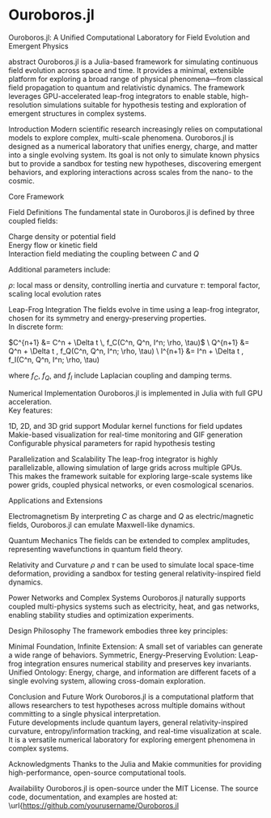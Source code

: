 # Ouroboros.jl

Ouroboros.jl: A Unified Computational Laboratory for Field Evolution and Emergent Physics

abstract
Ouroboros.jl is a Julia-based framework for simulating continuous field evolution across space and time. 
It provides a minimal, extensible platform for exploring a broad range of physical phenomena—from classical field propagation to quantum and relativistic dynamics. 
The framework leverages GPU-accelerated leap-frog integrators to enable stable, high-resolution simulations suitable for hypothesis testing and exploration of emergent structures in complex systems.

Introduction
Modern scientific research increasingly relies on computational models to explore complex, multi-scale phenomena. 
Ouroboros.jl is designed as a numerical laboratory that unifies energy, charge, and matter into a single evolving system. 
Its goal is not only to simulate known physics but to provide a sandbox for testing new hypotheses, discovering emergent behaviors, and exploring interactions across scales from the nano- to the cosmic.

Core Framework

Field Definitions
The fundamental state in Ouroboros.jl is defined by three coupled fields:

  Charge density or potential field  
  Energy flow or kinetic field  
  Interaction field mediating the coupling between $C$ and $Q$

Additional parameters include:

  $\rho$: local mass or density, controlling inertia and curvature
  $\tau$: temporal factor, scaling local evolution rates

Leap-Frog Integration
The fields evolve in time using a leap-frog integrator, chosen for its symmetry and energy-preserving properties.  
In discrete form:

$C^{n+1} &= C^n + \Delta t \, f_C(C^n, Q^n, I^n; \rho, \tau)$ \\
Q^{n+1} &= Q^n + \Delta t \, f_Q(C^n, Q^n, I^n; \rho, \tau) \\
I^{n+1} &= I^n + \Delta t \, f_I(C^n, Q^n, I^n; \rho, \tau)

where $f_C$, $f_Q$, and $f_I$ include Laplacian coupling and damping terms.

Numerical Implementation
Ouroboros.jl is implemented in Julia with full GPU acceleration.  
Key features:

  1D, 2D, and 3D grid support
  Modular kernel functions for field updates
  Makie-based visualization for real-time monitoring and GIF generation
  Configurable physical parameters for rapid hypothesis testing

Parallelization and Scalability
The leap-frog integrator is highly parallelizable, allowing simulation of large grids across multiple GPUs.  
This makes the framework suitable for exploring large-scale systems like power grids, coupled physical networks, or even cosmological scenarios.

Applications and Extensions

Electromagnetism
By interpreting $C$ as charge and $Q$ as electric/magnetic fields, Ouroboros.jl can emulate Maxwell-like dynamics.

Quantum Mechanics
The fields can be extended to complex amplitudes, representing wavefunctions in quantum field theory.

Relativity and Curvature
$\rho$ and $\tau$ can be used to simulate local space-time deformation, providing a sandbox for testing general relativity-inspired field dynamics.

Power Networks and Complex Systems
Ouroboros.jl naturally supports coupled multi-physics systems such as electricity, heat, and gas networks, enabling stability studies and optimization experiments.

Design Philosophy
The framework embodies three key principles:

  Minimal Foundation, Infinite Extension: A small set of variables can generate a wide range of behaviors.
  Symmetric, Energy-Preserving Evolution: Leap-frog integration ensures numerical stability and preserves key invariants.
  Unified Ontology: Energy, charge, and information are different facets of a single evolving system, allowing cross-domain exploration.

Conclusion and Future Work
Ouroboros.jl is a computational platform that allows researchers to test hypotheses across multiple domains without committing to a single physical interpretation.  
Future developments include quantum layers, general relativity-inspired curvature, entropy/information tracking, and real-time visualization at scale.  
It is a versatile numerical laboratory for exploring emergent phenomena in complex systems.

Acknowledgments
Thanks to the Julia and Makie communities for providing high-performance, open-source computational tools.

Availability
Ouroboros.jl is open-source under the MIT License. 
The source code, documentation, and examples are hosted at: \url{https://github.com/yourusername/Ouroboros.jl
